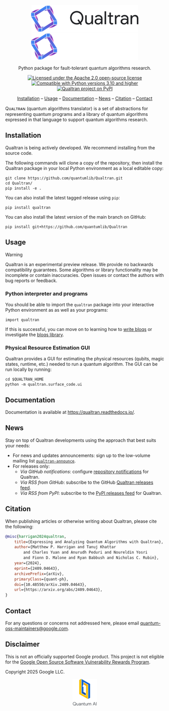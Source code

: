 <!-- H1 title omitted because our logo acts as the title. -->

<div align="center">
<img alt="Qualtran logo" width="340px" src="docs/_static/qualtran-logo-black.svg#gh-light-mode-only">
<img alt="Qualtran logo" width="340px" src="docs/_static/qualtran-logo-white.svg#gh-dark-mode-only">
<br>

Python package for fault-tolerant quantum algorithms research.

[![Licensed under the Apache 2.0 open-source license](https://img.shields.io/badge/License-Apache%202.0-3c60b1.svg?logo=opensourceinitiative\&logoColor=white\&style=flat-square)](https://github.com/quantumlib/qualtran/blob/main/LICENSE)
[![Compatible with Python versions 3.10 and higher](https://img.shields.io/badge/Python-3.10+-6828b2.svg?style=flat-square&logo=python&logoColor=white)](https://www.python.org/downloads/)
[![Qualtran project on PyPI](https://img.shields.io/pypi/v/qualtran.svg?logo=python&logoColor=white&label=PyPI&style=flat-square&color=9d3bb8)](https://pypi.org/project/qualtran)

[Installation](#installation) &ndash;
[Usage](#usage) &ndash;
[Documentation](#documentation) &ndash;
[News](#news) &ndash;
[Citation](#citation) &ndash;
[Contact](#contact)

</div>

Qᴜᴀʟᴛʀᴀɴ (quantum algorithms translator) is a set of abstractions for representing quantum
programs and a library of quantum algorithms expressed in that language to support quantum
algorithms research.

## Installation

Qualtran is being actively developed. We recommend installing from the source code.

The following commands will clone a copy of the repository, then install the Qualtran package in
your local Python environment as a local editable copy:

```shell
git clone https://github.com/quantumlib/Qualtran.git
cd Qualtran/
pip install -e .
```

You can also install the latest tagged release using `pip`:

```shell
pip install qualtran
```

You can also install the latest version of the main branch on GitHub:

```shell
pip install git+https://github.com/quantumlib/Qualtran
```

## Usage

> [!WARNING]
> Qualtran is an experimental preview release. We provide no backwards compatibility guarantees.
> Some algorithms or library functionality may be incomplete or contain inaccuracies. Open issues or
> contact the authors with bug reports or feedback.

### Python interpreter and programs

You should be able to import the `qualtran` package into your interactive Python environment as
as well as your programs:

```shell
import qualtran
```

If this is successful, you can move on to learning how to
[write bloqs](https://qualtran.readthedocs.io/en/latest/_infra/Bloqs-Tutorial.html) or investigate
the [bloqs library](https://qualtran.readthedocs.io/en/latest/bloqs/index.html#bloqs-library).

### Physical Resource Estimation GUI

Qualtran provides a GUI for estimating the physical resources (qubits, magic states, runtime, etc.)
needed to run a quantum algorithm. The GUI can be run locally by running:

```shell
cd $QUALTRAN_HOME
python -m qualtran.surface_code.ui
```

## Documentation

Documentation is available at https://qualtran.readthedocs.io/.

## News

Stay on top of Qualtran developments using the approach that best suits your needs:

*   For news and updates announcements: sign up to the low-volume mailing list
    [`qualtran-announce`].
*   For releases only:
    *   *Via GitHub notifications*: configure [repository notifications] for Qualtran.
    *   *Via RSS from GitHub*: subscribe to the GitHub [Qualtran releases feed].
    *   *Via RSS from PyPI*: subscribe to the [PyPI releases feed] for Qualtran.

[`qualtran-announce`]: https://groups.google.com/g/qualtran-announce
[repository notifications]: https://docs.github.com/github/managing-subscriptions-and-notifications-on-github/configuring-notifications
[Qualtran releases feed]: https://github.com/quantumlib/Qualtran/releases.atom
[PyPI releases feed]: https://pypi.org/rss/project/qualtran/releases.xml

## Citation

When publishing articles or otherwise writing about Qualtran, please cite the
following:

```bibtex
@misc{harrigan2024qualtran,
    title={Expressing and Analyzing Quantum Algorithms with Qualtran},
    author={Matthew P. Harrigan and Tanuj Khattar
        and Charles Yuan and Anurudh Peduri and Noureldin Yosri
        and Fionn D. Malone and Ryan Babbush and Nicholas C. Rubin},
    year={2024},
    eprint={2409.04643},
    archivePrefix={arXiv},
    primaryClass={quant-ph},
    doi={10.48550/arXiv.2409.04643},
    url={https://arxiv.org/abs/2409.04643},
}
```

## Contact

For any questions or concerns not addressed here, please email
quantum-oss-maintainers@google.com.

## Disclaimer

This is not an officially supported Google product. This project is not
eligible for the [Google Open Source Software Vulnerability Rewards
Program](https://bughunters.google.com/open-source-security).

Copyright 2025 Google LLC.

<div align="center">
  <a href="https://quantumai.google">
    <img width="15%" alt="Google Quantum AI"
         src="./docs/_static/quantum-ai-vertical.svg">
  </a>
</div>
